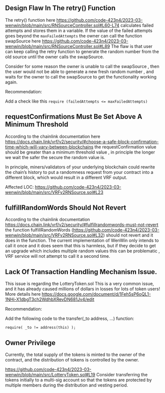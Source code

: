 ## Design Flaw In The retry() Function

The retry() function here https://github.com/code-423n4/2023-03-wenwin/blob/main/src/RNSourceController.sol#L60-L74 calculates failed attempts and stores them in a variable. If the value of the failed attempts goes beyond
the `maxFailedAttempts` the owner can call the function swapSource here  https://github.com/code-423n4/2023-03-wenwin/blob/main/src/RNSourceController.sol#L89 
The flaw is that user can keep calling the retry function to generate the random number from the old source 
until the owner calls the swapSource.

Consider for some reason the owner is unable to call the swapSource , then the user would not be able to generate a new fresh random number , and waits for the owner to call the swapSource to get the functionality working again.

Recommendation:

Add a check like this `require (failedAttempts <= maxFailedAttempts)`


## requestConfirmations Must Be Set Above A Minimum Threshold

According to the chainlink documentation here https://docs.chain.link/vrf/v2/security/#choose-a-safe-block-confirmation-time-which-will-vary-between-blockchains the requestConfirmation value should be greater than 
a minimum threshold value , in principle the longer we wait the safer the secure the random value is.

In principle, miners/validators of your underlying blockchain could rewrite the chain’s history to put a randomness request from your contract into a different block, which would result in a different VRF output.

Affected LOC:
https://github.com/code-423n4/2023-03-wenwin/blob/main/src/VRFv2RNSource.sol#L23

## fulfillRandomWords Should Not Revert

According to the chainlink documentation https://docs.chain.link/vrf/v2/security/#fulfillrandomwords-must-not-revert the function fulfillRandomWords (https://github.com/code-423n4/2023-03-wenwin/blob/main/src/VRFv2RNSource.sol#L32) should not revert and it does in the function.
The current implementation of WenWin only intends to call it once and it does seem that this is harmless, but
if they decide to get an upgrade which includes multiple random values this can be problematic , VRF service will not attempt to call it a second time. 

## Lack Of Transaction Handling Mechanism Issue.

This issue is regarding the LotteryToken.sol
This is a very common issue, and it has already caused millions of dollars in losses for lots of token users! More details here https://docs.google.com/document/d/1Feh5sP6oQL1-1NHi-X1dbgT3ch2WdhbXRevDN681Jv4/edit

Recommendation:

Add the following code to the transfer(_to address, ...) function:

`require( _to != address(this) );`

## Owner Privilege

Currently, the total supply of the tokens is minted to the owner of the contract, and the distribution of tokens is controlled by the owner.

https://github.com/code-423n4/2023-03-wenwin/blob/main/src/LotteryToken.sol#L19
Consider transferring the tokens initially to a multi-sig account so that the tokens are protected by multiple members during the distribution and vesting period.



